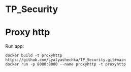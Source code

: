 # TP_Security
<h1>Proxy http</h1> 


Run app: 
``` 
docker build -t proxyhttp https://github.com/Lyalyashechka/TP_Security.git#main
docker run -p 8080:8000 --name proxyhttp -t proxyhttp
```
